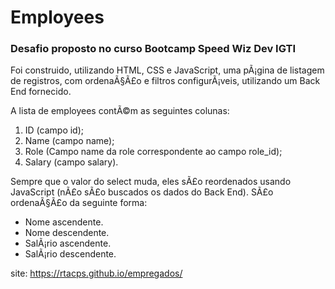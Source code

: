# Employees

### Desafio proposto no curso Bootcamp Speed Wiz Dev IGTI

Foi construido, utilizando HTML, CSS e JavaScript, uma pÃ¡gina de listagem de registros, com ordenaÃ§Ã£o e filtros configurÃ¡veis, utilizando um Back End fornecido.

A lista de employees contÃ©m as seguintes colunas:

1. ID (campo id);
2. Name (campo name);
3. Role (Campo name da role correspondente ao campo role_id);
4. Salary (campo salary).

Sempre que o valor do select muda, eles sÃ£o reordenados usando JavaScript (nÃ£o sÃ£o buscados os dados do Back End). SÃ£o ordenaÃ§Ã£o da seguinte forma:

- Nome ascendente.
- Nome descendente.
- SalÃ¡rio ascendente.
- SalÃ¡rio descendente.

site: https://rtacps.github.io/empregados/
